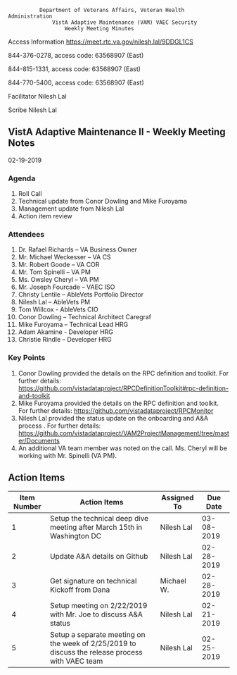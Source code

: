               Department of Veterans Affairs, Veteran Health Administration
                  VistA Adaptive Maintenance (VAM) VAEC Security 
                      Weekly Meeting Minutes
Access Information https://meet.rtc.va.gov/nilesh.lal/9DDGL1CS

844-376-0278, access code: 63568907 (East)

844-815-1331, access code: 63568907 (East)

844-770-5400, access code: 63568907 (East)

Facilitator	Nilesh Lal

Scribe	Nilesh Lal

## VistA Adaptive Maintenance II - Weekly Meeting Notes

02-19-2019

### Agenda
1.	Roll Call
2.	Technical update from Conor Dowling and Mike Furoyama
3.	Management update from Nilesh Lal
4.	Action item review

### Attendees 
1.	Dr. Rafael Richards – VA Business Owner
2.	Mr. Michael Weckesser – VA CS
3.	Mr. Robert Goode – VA COR
4.	Mr. Tom Spinelli – VA PM
5.	Ms. Owsley Cheryl – VA PM
6.	Mr. Joseph Fourcade – VAEC ISO
7.	Christy Lentile – AbleVets Portfolio Director
8.	Nilesh Lal – AbleVets PM
9.	Tom Willcox - AbleVets CIO
10.	Conor Dowling – Technical Architect Caregraf
11.	Mike Furoyama – Technical Lead HRG
12.	Adam Akamine - Developer HRG
13.	Christie Rindle – Developer HRG

### Key Points
1.	Conor Dowling provided the details on the RPC definition and toolkit. For further details: https://github.com/vistadataproject/RPCDefinitionToolkit#rpc-definition-and-toolkit
2.	Mike Furoyama provided the details on the RPC definition and toolkit. For further details: https://github.com/vistadataproject/RPCMonitor
3.	Nilesh Lal provided the status update on the onboarding and A&A process . For further details: https://github.com/vistadataproject/VAM2ProjectManagement/tree/master/Documents
4.	An additional VA team member was noted on the call.  Ms. Cheryl will be working with Mr. Spinelli (VA PM).

## Action Items

| Item Number	| Action Items | Assigned To	| Due Date |
|---|---|---|---|
|1	|Setup the technical deep dive meeting after March 15th in Washington DC| Nilesh Lal| 03-08-2019 | 	   
|2	|Update A&A details on Github| Nilesh Lal| 02-28-2019 | 
|3	|Get signature on technical Kickoff from Dana| Michael W.| 02-28-2019 | 
|4	|Setup meeting on 2/22/2019 with Mr. Joe to discuss A&A status| Nilesh Lal| 02-21-2019 | 	   
|5	|Setup a separate meeting on the week of 2/25/2019 to discuss the release process with VAEC team| Nilesh Lal| 02-25-2019 | 

